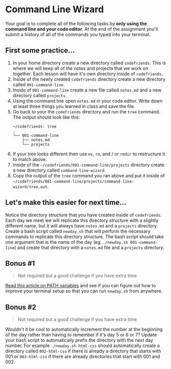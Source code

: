 # Command Line Wizard

Your goal is to complete all of the following tasks by **only using the command line and your code editor**. At the end of the assignment you'll submit a history of all of the commands you typed into your terminal.

## First some practice...

1. In your home directory create a new directory called `codefriends`. This is where we will keep all of the notes and projects that we work on together. Each lesson will have it's own directory inside of `codefriends`.
2. Inside of the newly created `codefriends` directory create a new directory called `001-command-line`.
3. Inside of `001-command-line` create a new file called `notes.md` and a new directory called `projects`.
4. Using the command line open `notes.md` in your code editor. Write down at least three things you learned in class and save the file.
5. Go back to your the `codefriends` directory and run the `tree` command. The output should look like this:
    ```
    ~/codefriends: tree
    .
    └── 001-command-line
        ├── notes.md
        └── projects
    ```
6. If your tree looks different then use `mv`, `rm`, and / or `rmdir` to restructure it to match above.
7. Inside of the `~/codefriends/001-command-line/projects` directory create a new directory called `command-line-wizard`.
7. Copy the output of the `tree` command you ran above and put it inside of `~/codefriends/001-command-line/projects/command-line-wizard/tree.out`.

## Let's make this easier for next time...

Notice the directory structure that you have created inside of `codefriends`. Each day we meet we will replicate this directory structure with a slightly different name, but it will always have `notes.md` and a `projects` directory. Create a bash script called `newday.sh` that will perform the necessary commands to replicate this directory structure. The bash script should take one argument that is the name of the day (eg. `./newday.sh 001-command-line`) and create that directory with a `notes.md` file and a `projects` directory.

## Bonus #1

> Not required but a good challenge if you have extra time

[Read this article on PATH variables](http://www.linfo.org/path_env_var.html) and see if you can figure out how to improve your terminal setup so that you can run `newday.sh` from anywhere.

## Bonus #2

> Not required but a good challenge if you have extra time

Wouldn't it be cool to automatically increment the number at the beginning of the day rather than having to remember if it's day 5 or 6 or 7? Update your bash script to automatically prefix the directory with the next day number. For example `./newday.sh html-css` should automatically create a directory called `002-html-css` if there is already a directory that starts with 001 or `003-html-css` if there are already directories that start with 001 and 002.